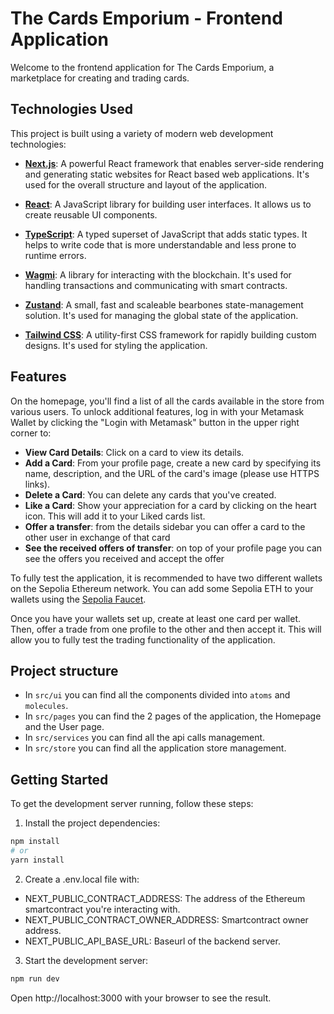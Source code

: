 # The Cards Emporium - Frontend Application

Welcome to the frontend application for The Cards Emporium, a marketplace for creating and trading cards. 

## Technologies Used

This project is built using a variety of modern web development technologies:

- **[Next.js](https://nextjs.org/)**: A powerful React framework that enables server-side rendering and generating static websites for React based web applications. It's used for the overall structure and layout of the application.

- **[React](https://reactjs.org/)**: A JavaScript library for building user interfaces. It allows us to create reusable UI components.

- **[TypeScript](https://www.typescriptlang.org/)**: A typed superset of JavaScript that adds static types. It helps to write code that is more understandable and less prone to runtime errors.

- **[Wagmi](https://github.com/wagmi-io/wagmi-sdk)**: A library for interacting with the blockchain. It's used for handling transactions and communicating with smart contracts.

- **[Zustand](https://github.com/pmndrs/zustand)**: A small, fast and scaleable bearbones state-management solution. It's used for managing the global state of the application.

- **[Tailwind CSS](https://tailwindcss.com/)**: A utility-first CSS framework for rapidly building custom designs. It's used for styling the application.


## Features

On the homepage, you'll find a list of all the cards available in the store from various users. To unlock additional features, log in with your Metamask Wallet by clicking the "Login with Metamask" button in the upper right corner to:

- **View Card Details**: Click on a card to view its details.
- **Add a Card**: From your profile page, create a new card by specifying its name, description, and the URL of the card's image (please use HTTPS links).
- **Delete a Card**: You can delete any cards that you've created.
- **Like a Card**: Show your appreciation for a card by clicking on the heart icon. This will add it to your Liked cards list.
- **Offer a transfer**: from the details sidebar you can offer a card to the other user in exchange of that card
- **See the received offers of transfer**: on top of your profile page you can see the offers you received and accept the offer

To fully test the application, it is recommended to have two different wallets on the Sepolia Ethereum network. You can add some Sepolia ETH to your wallets using the [Sepolia Faucet](https://sepoliafaucet.com/). 

Once you have your wallets set up, create at least one card per wallet. Then, offer a trade from one profile to the other and then accept it. This will allow you to fully test the trading functionality of the application.


## Project structure
- In ```src/ui``` you can find all the components divided into ```atoms``` and ```molecules```.
- In ```src/pages``` you can find the 2 pages of the application, the Homepage and the User page.
- In ```src/services``` you can find all the api calls management.
- In ```src/store``` you can find all the application store management.


## Getting Started

To get the development server running, follow these steps:

1. Install the project dependencies:

```bash
npm install
# or
yarn install
```

2. Create a .env.local file with:
- NEXT_PUBLIC_CONTRACT_ADDRESS: The address of the Ethereum smartcontract you're interacting with.
- NEXT_PUBLIC_CONTRACT_OWNER_ADDRESS: Smartcontract owner address.
- NEXT_PUBLIC_API_BASE_URL: Baseurl of the backend server.

3. Start the development server:
```bash
npm run dev
```
Open http://localhost:3000 with your browser to see the result.
